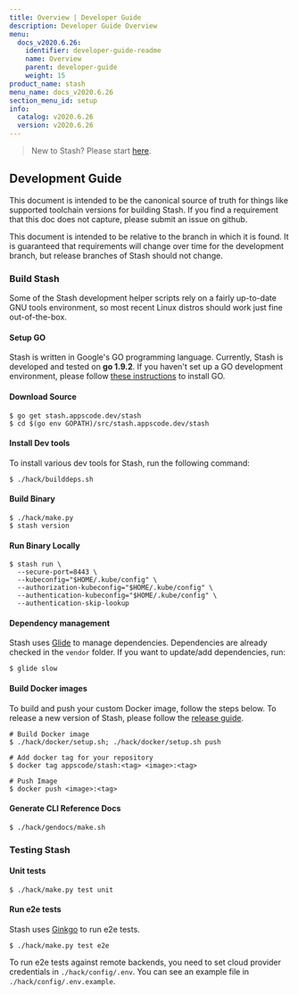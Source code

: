 ```yaml
---
title: Overview | Developer Guide
description: Developer Guide Overview
menu:
  docs_v2020.6.26:
    identifier: developer-guide-readme
    name: Overview
    parent: developer-guide
    weight: 15
product_name: stash
menu_name: docs_v2020.6.26
section_menu_id: setup
info:
  catalog: v2020.6.26
  version: v2020.6.26
---
```


> New to Stash? Please start [here](/docs/v2020.6.26/concepts/README).

## Development Guide
This document is intended to be the canonical source of truth for things like supported toolchain versions for building Stash.
If you find a requirement that this doc does not capture, please submit an issue on github.

This document is intended to be relative to the branch in which it is found. It is guaranteed that requirements will change over time
for the development branch, but release branches of Stash should not change.

### Build Stash
Some of the Stash development helper scripts rely on a fairly up-to-date GNU tools environment, so most recent Linux distros should
work just fine out-of-the-box.

#### Setup GO
Stash is written in Google's GO programming language. Currently, Stash is developed and tested on **go 1.9.2**. If you haven't set up a GO
development environment, please follow [these instructions](https://golang.org/doc/code.html) to install GO.

#### Download Source

```console
$ go get stash.appscode.dev/stash
$ cd $(go env GOPATH)/src/stash.appscode.dev/stash
```

#### Install Dev tools
To install various dev tools for Stash, run the following command:
```console
$ ./hack/builddeps.sh
```

#### Build Binary
```
$ ./hack/make.py
$ stash version
```

#### Run Binary Locally
```console
$ stash run \
  --secure-port=8443 \
  --kubeconfig="$HOME/.kube/config" \
  --authorization-kubeconfig="$HOME/.kube/config" \
  --authentication-kubeconfig="$HOME/.kube/config" \
  --authentication-skip-lookup
```

#### Dependency management
Stash uses [Glide](https://github.com/Masterminds/glide) to manage dependencies. Dependencies are already checked in the `vendor` folder.
If you want to update/add dependencies, run:
```console
$ glide slow
```

#### Build Docker images
To build and push your custom Docker image, follow the steps below. To release a new version of Stash, please follow the [release guide](/docs/v2020.6.26/setup/developer-guide/release).

```console
# Build Docker image
$ ./hack/docker/setup.sh; ./hack/docker/setup.sh push

# Add docker tag for your repository
$ docker tag appscode/stash:<tag> <image>:<tag>

# Push Image
$ docker push <image>:<tag>
```

#### Generate CLI Reference Docs
```console
$ ./hack/gendocs/make.sh
```

### Testing Stash
#### Unit tests
```console
$ ./hack/make.py test unit
```

#### Run e2e tests
Stash uses [Ginkgo](http://onsi.github.io/ginkgo/) to run e2e tests.
```console
$ ./hack/make.py test e2e
```

To run e2e tests against remote backends, you need to set cloud provider credentials in `./hack/config/.env`. You can see an example file in `./hack/config/.env.example`.
